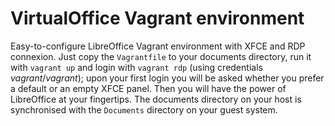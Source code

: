 # VirtualOffice Vagrant environment
 
 Easy-to-configure LibreOffice Vagrant environment with XFCE and RDP connexion. Just copy the `Vagrantfile` to your documents directory, run it with `vagrant up` and login with `vagrant rdp` (using credentials _vagrant_/_vagrant_); upon your first login you will be asked whether you prefer a default or an empty XFCE panel. 
 Then you will have the power of LibreOffice at your fingertips. The documents directory on your host is synchronised with the `Documents` directory on your guest system.
